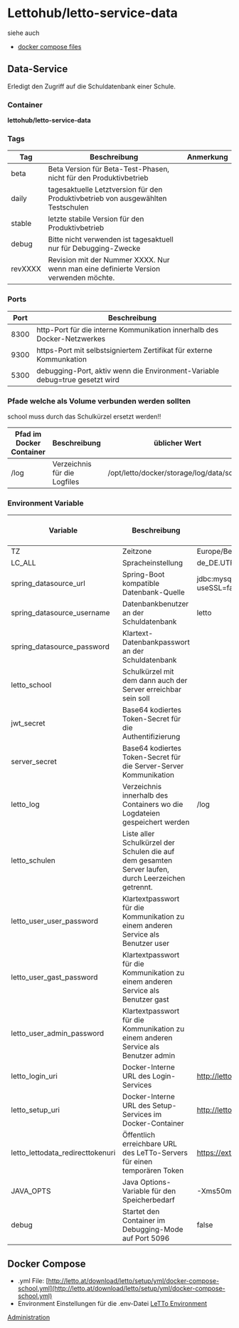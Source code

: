 # Lettohub/letto-service-data
siehe auch
* [docker compose files](/notimplemented/index.md)

##  Data-Service 
Erledigt den Zugriff auf die Schuldatenbank einer Schule.
###  Container 
**lettohub/letto-service-data**

###  Tags 
<div  class="wikitable" style="text-align: left; width: 100%;" >

| Tag     | Beschreibung                                                                         | Anmerkung |
|---------|--------------------------------------------------------------------------------------|-----------|
| beta    | Beta Version für Beta-Test-Phasen, nicht für den Produktivbetrieb                    |           |
| daily   | tagesaktuelle Letztversion für den Produktivbetrieb von ausgewählten Testschulen     |           |
| stable  | letzte stabile Version für den Produktivbetrieb                                      |           |
| debug   | Bitte nicht verwenden ist tagesaktuell nur für Debugging-Zwecke                      |           |
| revXXXX | Revision mit der Nummer XXXX. Nur wenn man eine definierte Version verwenden möchte. |           |
</div>

###  Ports 
<div  class="wikitable" style="text-align: left; width: 100%;" >

| Port | Beschreibung                                                                |
|------|-----------------------------------------------------------------------------|
| 8300 | http-Port für die interne Kommunikation innerhalb des Docker-Netzwerkes     |
| 9300 | https-Port mit selbstsigniertem Zertifikat für externe Kommunkation         |
| 5300 | debugging-Port, aktiv wenn die Environment-Variable debug=true gesetzt wird |
</div>

###  Pfade welche als Volume verbunden werden sollten 
school muss durch das Schulkürzel ersetzt werden!!

<div  class="wikitable" style="text-align: left; width: 100%;" >

| Pfad im Docker Container | Beschreibung                 | üblicher Wert                             |
|--------------------------|------------------------------|-------------------------------------------|
| /log                     | Verzeichnis für die Logfiles | /opt/letto/docker/storage/log/data/school |
</div>

###  Environment Variable 
<div  class="wikitable" style="text-align: left; width: 100%;" >

| Variable                         | Beschreibung                                                                                        | üblicher Wert                                                                                                                                                               | muss gesetzt sein |
|----------------------------------|-----------------------------------------------------------------------------------------------------|-----------------------------------------------------------------------------------------------------------------------------------------------------------------------------|-------------------|
| TZ                               | Zeitzone                                                                                            | Europe/Berlin                                                                                                                                                               | nein              |
| LC_ALL                           | Spracheinstellung                                                                                   | de_DE.UTF-8                                                                                                                                                                 | nein              |
| spring_datasource_url            | Spring-Boot kompatible Datenbank-Quelle                                                             | jdbc:mysql://letto-mysql.nw-letto:3306/letto?useSSL=false&amp;useUnicode=true&amp;useJDBCCompliantTimezoneShift=true&amp;useLegacyDatetimeCode=false&amp;serverTimezone=UTC | ja                |
| spring_datasource_username       | Datenbankbenutzer an der Schuldatenbank                                                             | letto                                                                                                                                                                       | ja                |
| spring_datasource_password       | Klartext-Datenbankpasswort an der Schuldatenbank                                                    |                                                                                                                                                                             | ja                |
| letto_school                     | Schulkürzel mit dem dann auch der Server erreichbar sein soll                                       |                                                                                                                                                                             | ja                |
| jwt_secret                       | Base64 kodiertes Token-Secret für die Authentifizierung                                             |                                                                                                                                                                             | ja                |
| server_secret                    | Base64 kodiertes Token-Secret für die Server-Server Kommunikation                                   |                                                                                                                                                                             | ja                |
| letto_log                        | Verzeichnis innerhalb des Containers wo die Logdateien gespeichert werden                           | /log                                                                                                                                                                        | ja                |
| letto_schulen                    | Liste aller Schulkürzel der Schulen die auf dem gesamten Server laufen, durch Leerzeichen getrennt. |                                                                                                                                                                             | nein              |
| letto_user_user_password         | Klartextpasswort für die Kommunikation zu einem anderen Service als Benutzer user                   |                                                                                                                                                                             | ja                |
| letto_user_gast_password         | Klartextpasswort für die Kommunikation zu einem anderen Service als Benutzer gast                   |                                                                                                                                                                             | ja                |
| letto_user_admin_password        | Klartextpasswort für die Kommunikation zu einem anderen Service als Benutzer admin                  |                                                                                                                                                                             | ja                |
| letto_login_uri                  | Docker-Interne URL des Login-Services                                                               | http://letto-login.nw-letto:8095                                                                                                                                            | ja                |
| letto_setup_uri                  | Docker-Interne URL des Setup-Services im Docker-Container                                           | http://letto-setup.nw-letto:8096                                                                                                                                            | ja                |
| letto_lettodata_redirecttokenuri | Öffentlich erreichbare URL des LeTTo-Servers für einen temporären Token                             | https://externe.dns.at/lettoschool/loginTempToken.jsf                                                                                                                       | ja                |
| JAVA_OPTS                        | Java Options-Variable für den Speicherbedarf                                                        | -Xms50m -Xmx100m                                                                                                                                                            | nein              |
| debug                            | Startet den Container im Debugging-Mode auf Port 5096                                               | false                                                                                                                                                                       | nein              |
</div>

##  Docker Compose 
* .yml File: [http://letto.at/download/letto/setup/yml/docker-compose-school.yml](http://letto.at/download/letto/setup/yml/docker-compose-school.yml)
* Environment Einstellungen für die .env-Datei [LeTTo Environment](../LeTToEnvironment/index.md)

[Administration](../Administration/index.md)

